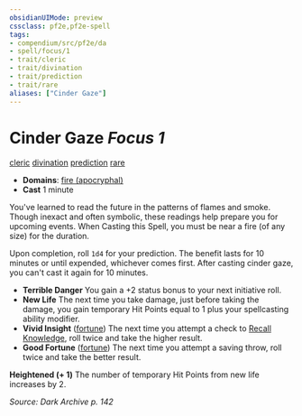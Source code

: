 ```yaml
---
obsidianUIMode: preview
cssclass: pf2e,pf2e-spell
tags:
- compendium/src/pf2e/da
- spell/focus/1
- trait/cleric
- trait/divination
- trait/prediction
- trait/rare
aliases: ["Cinder Gaze"]
---
```

# Cinder Gaze *Focus 1*   
[cleric](rules/traits/cleric.md "Cleric Class Trait")  [divination](rules/traits/divination.md "Divination School Trait")  [prediction](rules/traits/prediction.md "Prediction Effect Trait")  [rare](rules/traits/rare.md "Rare Rarity Trait")  

- **Domains**: [fire (apocryphal)](compendium/setting/domains.md#Fire)
- **Cast** 1 minute 

You've learned to read the future in the patterns of flames and smoke. Though inexact and often symbolic, these readings help prepare you for upcoming events. When Casting this Spell, you must be near a fire (of any size) for the duration.

Upon completion, roll `1d4` for your prediction. The benefit lasts for 10 minutes or until expended, whichever comes first. After casting cinder gaze, you can't cast it again for 10 minutes.

- **Terrible Danger** You gain a +2 status bonus to your next initiative roll.
- **New Life** The next time you take damage, just before taking the damage, you gain temporary Hit Points equal to 1 plus your spellcasting ability modifier.
- **Vivid Insight** ([fortune](rules/traits/fortune.md "Fortune Effect Trait")) The next time you attempt a check to [Recall Knowledge](rules/actions/recall-knowledge.md), roll twice and take the higher result.
- **Good Fortune** ([fortune](rules/traits/fortune.md "Fortune Effect Trait")) The next time you attempt a saving throw, roll twice and take the better result.

**Heightened (+ 1)** The number of temporary Hit Points from new life increases by 2.

*Source: Dark Archive p. 142*
